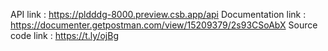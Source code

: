 API link : https://pldddg-8000.preview.csb.app/api
Documentation link : https://documenter.getpostman.com/view/15209379/2s93CSoAbX
Source code link : https://t.ly/ojBg
